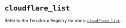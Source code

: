 # `cloudflare_list`

Refer to the Terraform Registry for docs: [`cloudflare_list`](https://registry.terraform.io/providers/cloudflare/cloudflare/4.28.0/docs/resources/list).
